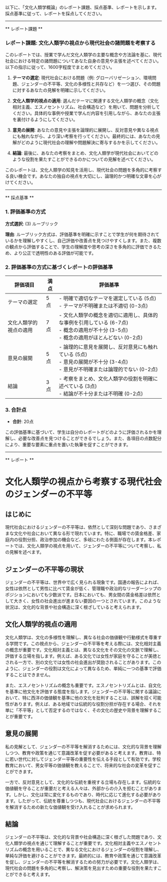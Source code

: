 以下に、「文化人類学概論」のレポート課題、採点基準、レポートを示します。採点基準に従って、レポートを採点してください。

---------------------------------------
** レポート課題 **

### レポート課題: 文化人類学の視点から現代社会の諸問題を考察する

このレポートでは、授業で学んだ文化人類学の主要な概念や方法論を基に、現代社会における特定の諸問題についてあなた自身の意見や主張を述べてください。以下の指示に従って、1600字程度でまとめてください。

1. **テーマの選定**: 現代社会における問題（例: グローバリゼーション、環境問題、ジェンダーの不平等、文化の多様性と共存など）を一つ選び、その問題に対するあなたの見解を明確に示してください。

2. **文化人類学的視点の適用**: 選んだテーマに関連する文化人類学の概念（文化相対主義、エスノセントリズム、社会構造など）を用いて、問題を分析してください。具体的な事例や授業で学んだ内容を引用しながら、あなたの主張を裏付けるようにしてください。

3. **意見の展開**: あなたの意見や主張を論理的に展開し、反対意見や異なる視点にも触れながら、より深い考察を行ってください。最終的には、あなたの見解がどのように現代社会の理解や問題解決に寄与するかを示してください。

4. **結論**: 最後に、あなたの考察をまとめ、文化人類学が現代社会においてどのような役割を果たすことができるのかについての見解を述べてください。

このレポートは、文化人類学の知見を活用し、現代社会の問題を多角的に考察する良い機会です。あなたの独自の視点を大切にし、論理的かつ明確な文章を心がけてください。

---------------------------------------
** 採点基準 **

### 1. 評価基準の方式
**方式選択**: (3) ルーブリック

**理由**: ルーブリック方式は、評価基準を明確に示すことで学生が何を期待されているかを理解しやすくし、自己評価や改善点を見つけやすくします。また、複数の観点から評価することで、学生の理解度や思考の深さを多角的に評価できるため、より公正で透明性のある評価が可能です。

### 2. 評価基準の方式に基づくレポートの評価基準

| 評価項目                     | 満点 | 評価基準                                                                                     |
|------------------------------|------|----------------------------------------------------------------------------------------------|
| テーマの選定                 | 5点  | - 明確で適切なテーマを選定している (5点) <br> - テーマが不明確または不適切 (0-3点)            |
| 文化人類学的視点の適用       | 7点  | - 文化人類学の概念を適切に適用し、具体的な事例を引用している (6-7点) <br> - 概念の適用が不十分 (3-5点) <br> - 概念の適用がほとんどない (0-2点) |
| 意見の展開                   | 5点  | - 論理的に意見を展開し、反対意見にも触れている (5点) <br> - 意見の展開が不十分 (3-4点) <br> - 意見が不明確または論理的でない (0-2点) |
| 結論                         | 3点  | - 考察をまとめ、文化人類学の役割を明確に述べている (3点) <br> - 結論が不十分または不明確 (0-2点) |

### 3. 合計点
- **合計**: 20点

この評価基準に基づいて、学生は自分のレポートがどのように評価されるかを理解し、必要な改善点を見つけることができるでしょう。また、各項目の点数配分により、重要な要素に重点を置いた執筆を促すことができます。

---------------------------------------
** レポート **
# 文化人類学の視点から考察する現代社会のジェンダーの不平等

## はじめに

現代社会におけるジェンダーの不平等は、依然として深刻な問題であり、さまざまな文化や社会において異なる形で現れています。特に、職場での賃金格差、家庭内の役割分担、政治参加の機会など、多岐にわたる側面が存在します。本レポートでは、文化人類学の視点を用いて、ジェンダーの不平等について考察し、私の見解を述べます。

## ジェンダーの不平等の現状

ジェンダーの不平等は、世界中で広く見られる現象です。国連の報告によれば、女性は依然として男性に比べて賃金が低く、管理職や政治的なリーダーシップのポジションにおいても少数派です。日本においても、男女間の賃金格差は依然として大きく、女性の社会進出が進まない要因の一つとされています。このような状況は、文化的な背景や社会構造に深く根ざしていると考えられます。

## 文化人類学的視点の適用

文化人類学は、文化の多様性を理解し、異なる社会の価値観や行動様式を尊重する学問です。この視点から、ジェンダーの不平等を考える際には、文化相対主義の概念が重要です。文化相対主義とは、異なる文化をその文化の文脈で理解し、評価する立場を指します。例えば、ある文化では女性が家庭を守ることが美徳とされる一方で、別の文化では女性の社会進出が奨励されることがあります。このように、ジェンダーの役割は文化によって異なるため、単純に一つの基準で評価することはできません。

また、エスノセントリズムの概念も重要です。エスノセントリズムとは、自文化を基準に他文化を評価する態度を指します。ジェンダーの不平等に関する議論において、特に西洋の価値観を基準に他の文化を批判することは、誤解を招く可能性があります。例えば、ある地域では伝統的な役割分担が存在する場合、それを単に「不平等」として否定するのではなく、その文化の歴史や背景を理解することが重要です。

## 意見の展開

私の見解として、ジェンダーの不平等を解消するためには、文化的な背景を理解しつつ、教育や政策を通じて意識改革を促す必要があると考えます。教育は、特に若い世代に対してジェンダー平等の重要性を伝える手段として有効です。学校教育において、男女平等の価値観を教えることで、将来的な社会の変革を促すことができます。

一方で、反対意見として、文化的な伝統を重視する立場も存在します。伝統的な価値観を守ることが重要だと考える人々は、外部からの介入を拒むことがあります。しかし、文化は常に変化するものであり、時代に応じて進化する必要があります。したがって、伝統を尊重しつつも、現代社会におけるジェンダーの不平等を解消するための新たな価値観を受け入れることが求められます。

## 結論

ジェンダーの不平等は、文化的な背景や社会構造に深く根ざした問題であり、文化人類学の視点を通じて理解することが重要です。文化相対主義やエスノセントリズムの概念を用いることで、異なる文化におけるジェンダーの役割を理解し、単純な評価を避けることができます。最終的には、教育や政策を通じて意識改革を促し、ジェンダーの不平等を解消するための努力が必要です。文化人類学は、現代社会の問題を多角的に考察し、解決策を見出すための重要な役割を果たすことができると考えます。

